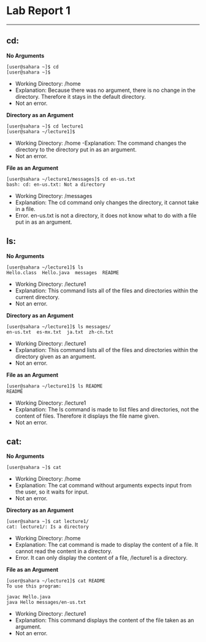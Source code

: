 # Lab Report 1
---

## cd:
**No Arguments**
```
[user@sahara ~]$ cd
[user@sahara ~]$
```
- Working Directory: /home
- Explanation: Because there was no argument, there is no change in the directory. Therefore it stays in the default directory.
- Not an error.


**Directory as an Argument**
```
[user@sahara ~]$ cd lecture1
[user@sahara ~/lecture1]$
```
- Working Directory: /home
-Explanation: The command changes the directory to the directory put in as an argument.
- Not an error.


**File as an Argument**
```
[user@sahara ~/lecture1/messages]$ cd en-us.txt 
bash: cd: en-us.txt: Not a directory
```
- Working Directory: /messages
- Explanation: The cd command only changes the directory, it cannot take in a file.
- Error. en-us.txt is not a directory, it does not know what to do with a file put in as an argument.


## ls:
**No Arguments**
```
[user@sahara ~/lecture1]$ ls
Hello.class  Hello.java  messages  README
```
- Working Directory: /lecture1
- Explanation: This command lists all of the files and directories within the current directory.
- Not an error.


**Directory as an Argument**
```
[user@sahara ~/lecture1]$ ls messages/
en-us.txt  es-mx.txt  ja.txt  zh-cn.txt
```
- Working Directory: /lecture1
- Explanation: This command lists all of the files and directories within the directory given as an argument.
- Not an error.


**File as an Argument**
```
[user@sahara ~/lecture1]$ ls README 
README
```
- Working Directory: /lecture1
- Explanation: The ls command is made to list files and directories, not the content of files. Therefore it displays the file name given.
- Not an error. 


## cat:
**No Arguments**
```
[user@sahara ~]$ cat

```
- Working Directory: /home
- Explanation: The cat command without arguments expects input from the user, so it waits for input.
- Not an error.


**Directory as an Argument**
```
[user@sahara ~]$ cat lecture1/
cat: lecture1/: Is a directory
```
- Working Directory: /home
- Explanation: The cat command is made to display the content of a file. It cannot read the content in a directory.
- Error. It can only display the content of a file, /lecture1 is a directory.


**File as an Argument**
```
[user@sahara ~/lecture1]$ cat README 
To use this program:

javac Hello.java
java Hello messages/en-us.txt
```
- Working Directory: /lecture1
- Explanation: This command displays the content of the file taken as an argument. 
- Not an error. 
